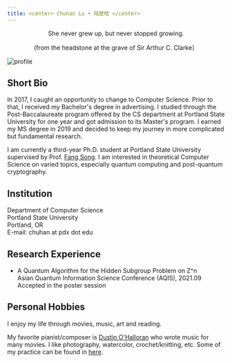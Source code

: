 ```yaml
---
title: <center> Chuhan Lu • 陆楚晗 </center>
---
```

<center> She never grew up, but never stopped growing.

(from the headstone at the grave of Sir Arthur C. Clarke）</center>


![profile](/profile.jpg)

## Short Bio
In 2017, I caught an opportunity to change to Computer Science. Prior to that, I received my Bachelor's degree in advertising. I studied through the Post-Baccalaureate program offered by the CS department at Portland State University for one year and got admission to its Master's program. I earned my MS degree in 2019 and decided to keep my journey in more complicated but fundamental research.

I am currently a third-year Ph.D. student at Portland State University supervised by Prof. [Fang Song](http://fangsong.info/). I am interested in theoretical Computer Science on varied topics, especially quantum computing and post-quantum cryptography.

## Institution  
Department of Computer Science\
Portland State University\
Portland, OR\
E-mail: chuhan at pdx dot edu

## Research Experience
- 	A Quantum Algorithm for the Hidden Subgroup Problem on Z^n\
Asian Quantum Information Science Conference (AQIS), 2021.09\
Accepted in the poster session




## Personal Hobbies
I enjoy my life through movies, music, art and reading.

My favorite pianist/composer is [Dustin O'Halloran](https://dustinohalloran.com/) who wrote music for many movies. I like photography, watercolor, crochet/knitting, etc. Some of my practice can be found in
[here](https://www.instagram.com/chlsix16/).
